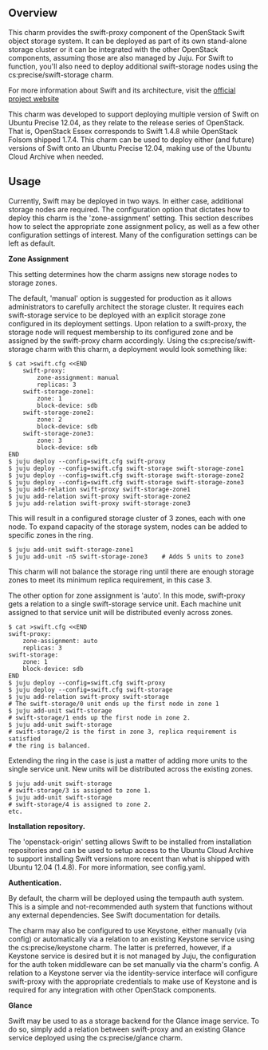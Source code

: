 Overview
--------

This charm provides the swift-proxy component of the OpenStack Swift object
storage system.  It can be deployed as part of its own stand-alone storage
cluster or it can be integrated with the other OpenStack components, assuming
those are also managed by Juju.  For Swift to function, you'll also need to
deploy additional swift-storage nodes using the cs:precise/swift-storage
charm.

For more information about Swift and its architecture, visit the [official project website](http://swift.openstack.org)

This charm was developed to support deploying multiple version of Swift on
Ubuntu Precise 12.04, as they relate to the release series of OpenStack.  That
is, OpenStack Essex corresponds to Swift 1.4.8 while OpenStack Folsom shipped
1.7.4.  This charm can be used to deploy either (and future) versions of Swift
onto an Ubuntu Precise 12.04, making use of the Ubuntu Cloud Archive when
needed.

Usage
-----

Currently, Swift may be deployed in two ways.   In either case, additional
storage nodes are required.  The configuration option that dictates
how to deploy this charm is the 'zone-assignment' setting.  This section
describes how to select the appropriate zone assignment policy, as well as
a few other configuration settings of interest.  Many of the configuration
settings can be left as default.

**Zone Assignment**

This setting determines how the charm assigns new storage nodes to storage
zones.

The default, 'manual' option is suggested for production as it allows
administrators to carefully architect the storage cluster.  It requires each
swift-storage service to be deployed with an explicit storage zone configured
in its deployment settings.  Upon relation to a swift-proxy, the storage node
will request membership to its configured zone and be assigned by the
swift-proxy charm accordingly.  Using the cs:precise/swift-storage charm with
this charm, a deployment would look something like:

    $ cat >swift.cfg <<END
        swift-proxy:
            zone-assignment: manual
            replicas: 3
        swift-storage-zone1:
            zone: 1
            block-device: sdb
        swift-storage-zone2:
            zone: 2
            block-device: sdb
        swift-storage-zone3:
            zone: 3
            block-device: sdb
    END
    $ juju deploy --config=swift.cfg swift-proxy
    $ juju deploy --config=swift.cfg swift-storage swift-storage-zone1
    $ juju deploy --config=swift.cfg swift-storage swift-storage-zone2
    $ juju deploy --config=swift.cfg swift-storage swift-storage-zone3
    $ juju add-relation swift-proxy swift-storage-zone1
    $ juju add-relation swift-proxy swift-storage-zone2
    $ juju add-relation swift-proxy swift-storage-zone3

This will result in a configured storage cluster of 3 zones, each with one
node.  To expand capacity of the storage system, nodes can be added to specific
zones in the ring.

    $ juju add-unit swift-storage-zone1
    $ juju add-unit -n5 swift-storage-zone3    # Adds 5 units to zone3

This charm will not balance the storage ring until there are enough storage
zones to meet its minimum replica requirement, in this case 3.

The other option for zone assignment is 'auto'.  In this mode, swift-proxy
gets a relation to a single swift-storage service unit.  Each machine unit
assigned to that service unit will be distributed evenly across zones.

    $ cat >swift.cfg <<END
    swift-proxy:
        zone-assignment: auto
        replicas: 3
    swift-storage:
        zone: 1
        block-device: sdb
    END
    $ juju deploy --config=swift.cfg swift-proxy
    $ juju deploy --config=swift.cfg swift-storage
    $ juju add-relation swift-proxy swift-storage
    # The swift-storage/0 unit ends up the first node in zone 1
    $ juju add-unit swift-storage
    # swift-storage/1 ends up the first node in zone 2.
    $ juju add-unit swift-storage
    # swift-storage/2 is the first in zone 3, replica requirement is satisfied
    # the ring is balanced.

Extending the ring in the case is just a matter of adding more units to the
single service unit.  New units will be distributed across the existing zones.

    $ juju add-unit swift-storage
    # swift-storage/3 is assigned to zone 1.
    $ juju add-unit swift-storage
    # swift-storage/4 is assigned to zone 2.
    etc.

**Installation repository.**

The 'openstack-origin' setting allows Swift to be installed from installation
repositories and can be used to setup access to the Ubuntu Cloud Archive
to support installing Swift versions more recent than what is shipped with
Ubuntu 12.04 (1.4.8).  For more information, see config.yaml.

**Authentication.**

By default, the charm will be deployed using the tempauth auth system.  This is
a simple and not-recommended auth system that functions without any external
dependencies.  See Swift documentation for details.

The charm may also be configured to use Keystone, either manually (via config)
or automatically via a relation to an existing Keystone service using the
cs:precise/keystone charm.  The latter is preferred, however, if a Keystone
service is desired but it is not managed by Juju, the configuration for the
auth token middleware can be set manually via the charm's config.  A relation
to a Keystone server via the identity-service interface will configure
swift-proxy with the appropriate credentials to make use of Keystone and is
required for any integration with other OpenStack components.

**Glance**

Swift may be used to as a storage backend for the Glance image service.  To do
so, simply add a relation between swift-proxy and an existing Glance service
deployed using the cs:precise/glance charm.
